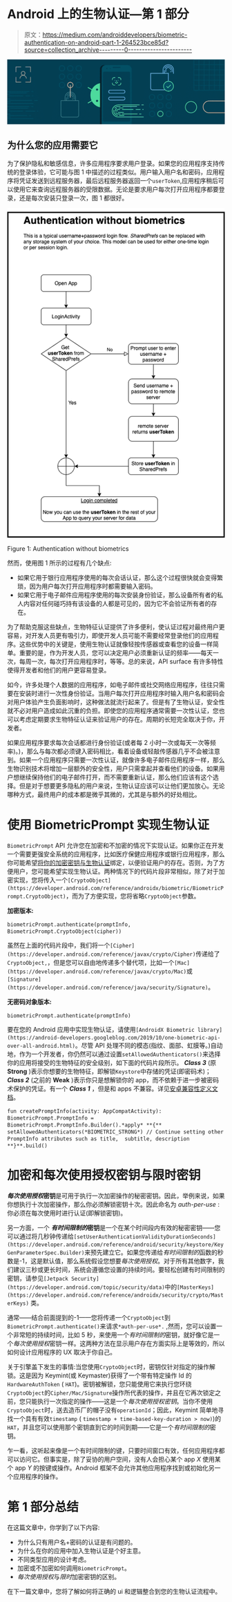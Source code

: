 # Android 上的生物认证—第 1 部分

> 原文：<https://medium.com/androiddevelopers/biometric-authentication-on-android-part-1-264523bce85d?source=collection_archive---------0----------------------->

![](img/b911131c1d399d94515164dfbc9c1c57.png)

## 为什么您的应用需要它

为了保护隐私和敏感信息，许多应用程序要求用户登录。如果您的应用程序支持传统的登录体验，它可能与图 1 中描述的过程类似。用户输入用户名和密码，应用程序将凭证发送到远程服务器，最后远程服务器返回一个`userToken`,应用程序稍后可以使用它来查询远程服务器的受限数据。无论是要求用户每次打开应用程序都要登录，还是每次安装只登录一次，图 1 都很好。

![](img/24d90ddbcfee1b83ca2d53ef83581448.png)

Figure 1: Authentication without biometrics

然而，使用图 1 所示的过程有几个缺点:

*   如果它用于银行应用程序使用的每次会话认证，那么这个过程很快就会变得繁琐，因为用户每次打开应用程序时都需要输入密码。
*   如果它用于电子邮件应用程序使用的每次安装身份验证，那么设备所有者的私人内容对任何碰巧持有该设备的人都是可见的，因为它不会验证所有者的存在。

为了帮助克服这些缺点，生物特征认证提供了许多便利，使认证过程对最终用户更容易，对开发人员更有吸引力，即使开发人员可能不需要经常登录他们的应用程序。这些优势中的关键是，使用生物认证就像轻按传感器或查看您的设备一样简单。重要的是，作为开发人员，您可以决定用户必须重新认证的频率——每天一次，每周一次，每次打开应用程序时，等等。总的来说，API surface 有许多特性使得开发者和他们的用户更容易登录。

如今，许多处理个人数据的应用程序，如电子邮件或社交网络应用程序，往往只需要在安装时进行一次性身份验证。当用户每次打开应用程序时输入用户名和密码会对用户体验产生负面影响时，这种做法就流行起来了。但是有了生物认证，安全性就不必对用户造成如此沉重的负担。即使您的应用程序通常需要一次性认证，您也可以考虑定期要求生物特征认证来验证用户的存在。周期的长短完全取决于你，开发者。

如果应用程序要求每次会话都进行身份验证(或者每 2 小时一次或每天一次等频率)。)，那么与每次都必须键入密码相比，看着设备或轻敲传感器几乎不会被注意到。如果一个应用程序只需要一次性认证，就像许多电子邮件应用程序一样，那么生物识别技术将增加一层额外的安全性，用户只需拿起并查看他们的设备。如果用户想继续保持他们的电子邮件打开，而不需要重新认证，那么他们应该有这个选择。但是对于想要更多隐私的用户来说，生物认证应该可以让他们更加放心。无论哪种方式，最终用户的成本都是微乎其微的，尤其是与额外的好处相比。

# 使用 BiometricPrompt 实现生物认证

`BiometricPrompt` API 允许您在加密和不加密的情况下实现认证。如果你正在开发一个需要更强安全系统的应用程序，比如医疗保健应用程序或银行应用程序，那么你可能希望[将你的加密密钥与生物认证](/androiddevelopers/using-biometricprompt-with-cryptoobject-how-and-why-aace500ccdb7)绑定，以便验证用户的存在。否则，为了方便用户，您可能希望实现生物认证。两种情况下的代码片段非常相似，除了对于加密实现，您将传入一个`[CryptoObject](https://developer.android.com/reference/androidx/biometric/BiometricPrompt.CryptoObject)`，而为了方便实现，您将省略`CryptoObject`参数。

**加密版本:**

```
biometricPrompt.authenticate(promptInfo, BiometricPrompt.CryptoObject(cipher))
```

虽然在上面的代码片段中，我们将一个`[Cipher](https://developer.android.com/reference/javax/crypto/Cipher)`传递给了`CryptoObject,`，但是您可以自由地传递多个替代项，比如一个`[Mac](https://developer.android.com/reference/javax/crypto/Mac)`或`[Signature](https://developer.android.com/reference/java/security/Signature)`。

**无密码对象版本:**

```
biometricPrompt.authenticate(promptInfo)
```

要在您的 Android 应用中实现生物认证，请使用`[AndroidX Biometric library](https://android-developers.googleblog.com/2019/10/one-biometric-api-over-all-android.html)`。尽管 API 处理不同的模态(指纹、面部、虹膜等。)自动地，作为一个开发者，你仍然可以通过设置`setAllowedAuthenticators()`来选择你的应用将接受的生物特征的安全级别，如下面的代码片段所示。 ***Class 3*** (原 **Strong** )表示你想要的生物特征，即解锁`Keystore`中存储的凭证(即密码术)； ***Class 2*** (之前的 **Weak** )表示你只是想解锁你的 app，而不依赖于进一步被密码术保护的凭证。有一个 ***Class 1*** ，但是和 apps 不兼容。详见[安卓兼容性定义文档](https://source.android.com/compatibility/android-cdd#7_3_10_biometric_sensors)。

```
fun createPromptInfo(activity: AppCompatActivity): BiometricPrompt.PromptInfo = BiometricPrompt.PromptInfo.Builder().*apply* **{** setAllowedAuthenticators(*BIOMETRIC_STRONG*) // Continue setting other PromptInfo attributes such as title,  subtitle, description **}**.build()
```

# 加密和每次使用授权密钥与限时密钥

***每次使用授权*密钥**是可用于执行一次加密操作的秘密密钥。因此，举例来说，如果你想执行十次加密操作，那么你必须解锁密钥十次。因此命名为 *auth-per-use* :你必须在每次使用时进行认证(即解锁密钥)。

另一方面，一个 ***有时间限制的*密钥**是一个在某个时间段内有效的秘密密钥——您可以通过将几秒钟传递给`[setUserAuthenticationValidityDurationSeconds](https://developer.android.com/reference/android/security/keystore/KeyGenParameterSpec.Builder)`来预先建立它。如果您传递给*有时间限制的*函数的秒数是-1，这是默认值，那么系统假设您想要*每次使用授权*。对于所有其他数字，我们建议三秒或更长时间，系统会遵循您设置的持续时间。要轻松创建有时间限制的密钥，请参见`[Jetpack Security](https://developer.android.com/topic/security/data)`中的`[MasterKeys](https://developer.android.com/reference/androidx/security/crypto/MasterKeys)` 类。

通常——结合前面提到的-1——您将传递一个`CryptoObject`到`BiometricPrompt.authenticate()`来请求`*auth-per-use*.` ,然而，您可以设置一个非常短的持续时间，比如 5 秒，来使用一个*有时间限制的*密钥，就好像它是一个*每次使用授权*密钥一样。这两种方法在显示用户存在方面实际上是等效的，所以如何设计应用程序的 UX 取决于你自己。

关于引擎盖下发生的事情:当您使用`CryptoObject`时，密钥仅针对指定的操作解锁。这是因为 Keymint(或 Keymaster)获得了一个带有特定操作 Id 的`HardwareAuthToken` ( `HAT`)。密钥被解锁，您只能使用它来执行您环绕`CryptoObject`的`Cipher/Mac/Signature`操作所代表的操作，并且在它再次锁定之前，您只能执行一次指定的操作——这是一个*每次使用授权密钥*。当你不使用`CryptoObject`时，送去造币厂的帽子没有`operationId`；因此，Keymint 简单地寻找一个具有有效`timestamp` ( `timestamp + time-based-key-duration > now)`)的`HAT`，并且您可以使用那个密钥直到它的时间到期——它是一个*有时间限制的*密钥。

乍一看，这听起来像是一个有时间限制的键，只要时间窗口有效，任何应用程序都可以访问它。但事实是，除了妥协的用户空间，没有人会担心某个 app *X* 使用某个 app *Y* 的按键或操作。Android 框架不会允许其他应用程序找到或初始化另一个应用程序的操作。

# 第 1 部分总结

在这篇文章中，你学到了以下内容:

*   为什么只有用户名+密码的认证是有问题的。
*   为什么在你的应用中加入生物认证是个好主意。
*   不同类型应用的设计考虑。
*   加密或不加密如何调用`BiometricPrompt`。
*   *每次使用授权*与*限时*加密密钥的区别。

在下一篇文章中，您将了解如何将正确的 ui 和逻辑整合到您的生物认证流程中。